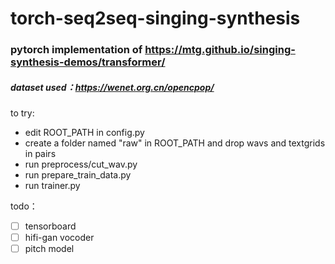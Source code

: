 # torch-seq2seq-singing-synthesis

### pytorch implementation of https://mtg.github.io/singing-synthesis-demos/transformer/

##### dataset used：https://wenet.org.cn/opencpop/

to try:
- edit ROOT_PATH in config.py
- create a folder named "raw" in ROOT_PATH and drop wavs and textgrids in pairs
- run preprocess/cut_wav.py
- run prepare_train_data.py
- run trainer.py

todo：
- [ ] tensorboard
- [ ] hifi-gan vocoder
- [ ] pitch model
